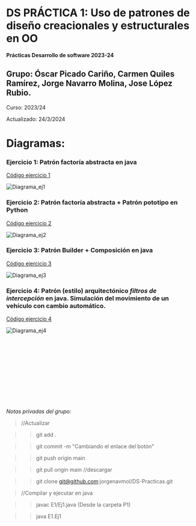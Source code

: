 # DS PRÁCTICA 1: Uso de patrones de diseño creacionales y estructurales en OO
**Prácticas Desarrollo de software 2023-24** 

## Grupo: Óscar Picado Cariño, Carmen Quiles Ramírez, Jorge Navarro Molina, Jose López Rubio.

Curso: 2023/24 

Actualizado: 24/3/2024

# Diagramas: 
### Ejercicio 1: Patrón factoría abstracta en java
[Código ejercicio 1](P1/E1)

![Diagrama_ej1](https://drive.google.com/file/d/1bCynQ_xFUEu7NwHnmWGffJSJbEWn7OAI/view?usp=sharing.jpg)

### Ejercicio 2: Patrón factoría abstracta + Patrón pototipo en Python
[Código ejercicio 2](P1/E2)

![Diagrama_ej2](https://drive.google.com/file/d/1IiBY-DKI3iBC6wCSQLH8WOoNUvPKUDMf/view?usp=sharing.png)

### Ejercicio 3: Patrón Builder + Composición en java
[Código ejercicio 3](P1/E3)

![Diagrama_ej3](P1/E1)

### Ejercicio 4: Patrón (estilo) arquitectónico _filtros de intercepción_ en java. Simulación del movimiento de un vehículo con cambio automático.
[Código ejercicio 4](P1/E4)

![Diagrama_ej4](https://drive.google.com/file/d/1hDn41rGI4e7j0fBLG6Tlrsto_Xz1hnpw/view?usp=sharing.png)

<br />
<br />
<br />
<br />
<br />
<br />
<br />
<br />
<br />
<br />

_Notas privadas del grupo:_

>//Actualizar

>>git add . 

>>git commit -m "Cambiando el enlace del botón"

>>git push origin main

>>git pull origin main //descargar

>>git clone git@github.com:jorgenavmol/DS-Practicas.git

>//Compilar y ejecutar en java

>>javac E1/Ej1.java (Desde la carpeta P1)

>>java E1.Ej1



